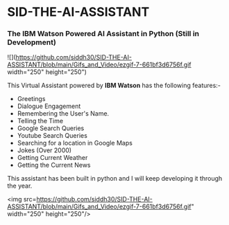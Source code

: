 # SID-THE-AI-ASSISTANT
### The IBM Watson Powered AI Assistant in Python (Still in Development)

![](https://github.com/siddh30/SID-THE-AI-ASSISTANT/blob/main/Gifs_and_Video/ezgif-7-661bf3d6756f.gif width="250" height="250")

This Virtual Assistant powered by **IBM Watson** has the following features:-
* Greetings
* Dialogue Engagement
* Remembering the User's Name.
* Telling the Time 
* Google Search Queries
* Youtube Search Queries
* Searching for a location in Google Maps
* Jokes (Over 2000)
* Getting Current Weather
* Getting the Current News

This assistant has been built in python and I will keep developing it through the year.

<img src=https://github.com/siddh30/SID-THE-AI-ASSISTANT/blob/main/Gifs_and_Video/ezgif-7-661bf3d6756f.gif" width="250" height="250"/>
